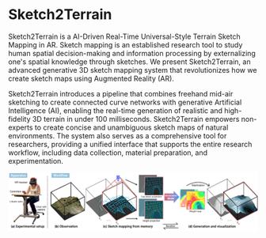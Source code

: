 # Sketch2Terrain
Sketch2Terrain is a AI-Driven Real-Time Universal-Style Terrain Sketch Mapping in AR. Sketch mapping is an established research tool to study human spatial decision-making and information processing by externalizing one's spatial knowledge through sketches. We present Sketch2Terrain, an advanced generative 3D sketch mapping system that revolutionizes how we create sketch maps using Augmented Reality (AR). 

Sketch2Terrain introduces a pipeline that combines freehand mid-air sketching to create connected curve networks with generative Artificial Intelligence (AI), enabling the real-time generation of realistic and high-fidelity 3D terrain in under 100 milliseconds. Sketch2Terrain empowers non-experts to create concise and unambiguous sketch maps of natural environments. The system also serves as a comprehensive tool for researchers, providing a unified interface that supports the entire research workflow, including data collection, material preparation, and experimentation.

![Alt text](/images/Teasor.png?raw=true "Optional Title")
